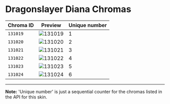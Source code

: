 # Dragonslayer Diana Chromas

| Chroma ID | Preview | Unique number |
|---|---|---|
| `131019` | ![131019](https://raw.communitydragon.org/latest/plugins/rcp-be-lol-game-data/global/default/v1/champion-chroma-images/131/131019.png) | 1 |
| `131020` | ![131020](https://raw.communitydragon.org/latest/plugins/rcp-be-lol-game-data/global/default/v1/champion-chroma-images/131/131020.png) | 2 |
| `131021` | ![131021](https://raw.communitydragon.org/latest/plugins/rcp-be-lol-game-data/global/default/v1/champion-chroma-images/131/131021.png) | 3 |
| `131022` | ![131022](https://raw.communitydragon.org/latest/plugins/rcp-be-lol-game-data/global/default/v1/champion-chroma-images/131/131022.png) | 4 |
| `131023` | ![131023](https://raw.communitydragon.org/latest/plugins/rcp-be-lol-game-data/global/default/v1/champion-chroma-images/131/131023.png) | 5 |
| `131024` | ![131024](https://raw.communitydragon.org/latest/plugins/rcp-be-lol-game-data/global/default/v1/champion-chroma-images/131/131024.png) | 6 |

---

**Note:** 'Unique number' is just a sequential counter for the chromas listed in the API for this skin.